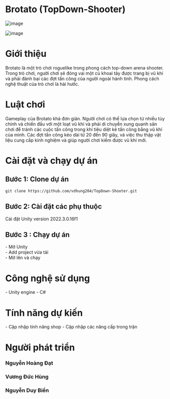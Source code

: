 <h1>Brotato (TopDown-Shooter)</h1>

![image](https://github.com/user-attachments/assets/63e9c9aa-cd80-46a0-b48e-348e4b5f295e)


![image](https://github.com/user-attachments/assets/73f95d69-037c-46e7-9ed2-2d2abacd8c20)

<h1>Giới thiệu</h1>
	Brotato là một trò chơi roguelike trong phong cách top-down arena shooter. Trong trò chơi, người chơi sẽ đóng vai một củ khoai tây được trang bị vũ khí và phải đánh bại các đợt tấn công của người ngoài hành tinh. Phong cách nghệ thuật của trò chơi là hài hước.
<h1>Luật chơi</h1>
	Gameplay của Brotato khá đơn giản. Người chơi có thể lựa chọn từ nhiều tùy chỉnh và chiến đấu với một loạt vũ khí và phải di chuyển xung quanh sân chơi để tránh các cuộc tấn công trong khi tiêu diệt kẻ tấn công bằng vũ khí của mình. Các đợt tấn công kéo dài từ 20 đến 90 giây, và việc thu thập vật liệu cung cấp kinh nghiệm và giúp người chơi kiếm được vũ khí mới.
<h1>Cài đặt và chạy dự án</h1>
<h2>Bước 1: Clone dự án</h2>
<code>git clone https://github.com/vdhung204/TopDown-Shooter.git</code>
<h2>Bước 2: Cài đặt các phụ thuộc</h2>
Cài đặt Unity version 2022.3.0.16f1
<h2>Bước 3 : Chạy dự án</h2>
 - Mở Unity</br>
 - Add project vừa tải</br>
 - Mở lên và chạy</br>
<h1>Công nghệ sử dụng</h1>
 - Unity engine
 - C#
 <h1>Tính năng dự kiến</h1>
 - Cập nhập tính năng shop
 - Cập nhập các năng cấp trong trận
 <h1>Người phát triển</h1>
 <h3>Nguyễn Hoàng Đạt</h3>
 
 <h3>Vương Đức Hùng</h3>
 
 <h3>Nguyễn Duy Biền</h3>

